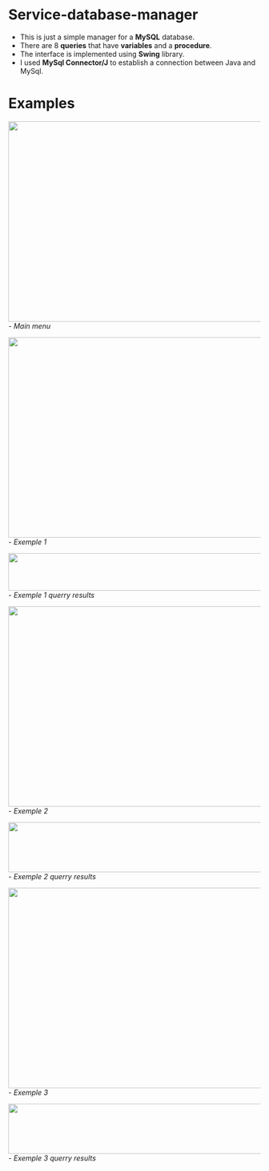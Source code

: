 # Service-database-manager

- This is just a simple manager for a **MySQL** database.
- There are 8 **queries** that have **variables** and a **procedure**.
- The interface is implemented using **Swing** library.
- I used **MySql Connector/J** to establish a connection between Java and MySql.

# Examples


  <img src="https://github.com/omuletzu/Simple-service-database-manager/assets/75565975/16ee9017-279e-4560-9553-cae976454619" width="800" height="400">- *Main menu*
  
  <img src="https://github.com/omuletzu/Simple-service-database-manager/assets/75565975/f949b280-edcd-4ddd-bfd2-753f8dfc91b0" width="800" height="400">- *Exemple 1*

  <img src="https://github.com/omuletzu/Simple-service-database-manager/assets/75565975/abcb4820-cf51-40d9-9da5-728c021ed386" width="800" height="75">- *Exemple 1 querry results*

  <img src="https://github.com/omuletzu/Simple-service-database-manager/assets/75565975/b082fe5b-b53e-4161-8460-51b49215e5b2" width="800" height="400">- *Exemple 2*

  <img src="https://github.com/omuletzu/Simple-service-database-manager/assets/75565975/dc726e47-1adf-4718-bda1-d09474ed2e68" width="800" height="100">- *Exemple 2 querry results*

  <img src="https://github.com/omuletzu/Simple-service-database-manager/assets/75565975/cf85c2cc-eae3-4976-937a-2a9f87720ed3" width="800" height="400">- *Exemple 3*

  <img src="https://github.com/omuletzu/Simple-service-database-manager/assets/75565975/9b148e4e-066f-48ae-890b-9709ff34d9c6" width="800" height="100">- *Exemple 3 querry results*


